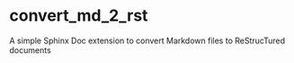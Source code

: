 # convert_md_2_rst
A simple Sphinx Doc extension to convert Markdown files to ReStrucTured documents
